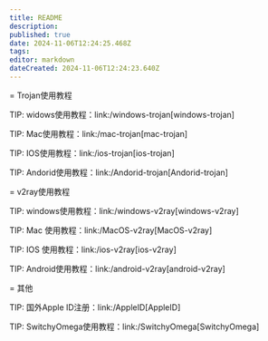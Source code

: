 ```yaml
---
title: README
description: 
published: true
date: 2024-11-06T12:24:25.468Z
tags: 
editor: markdown
dateCreated: 2024-11-06T12:24:23.640Z
---
```


= Trojan使用教程

TIP: widows使用教程：link:/windows-trojan[windows-trojan]

TIP: Mac使用教程：link:/mac-trojan[mac-trojan]

TIP: IOS使用教程：link:/ios-trojan[ios-trojan]

TIP: Andorid使用教程：link:/Andorid-trojan[Andorid-trojan]

= v2ray使用教程


TIP: windows使用教程：link:/windows-v2ray[windows-v2ray]

TIP: Mac 使用教程：link:/MacOS-v2ray[MacOS-v2ray]

TIP: IOS 使用教程：link:/ios-v2ray[ios-v2ray]

TIP: Android使用教程：link:/android-v2ray[android-v2ray]


= 其他

TIP: 国外Apple ID注册：link:/AppleID[AppleID]

TIP: SwitchyOmega使用教程：link:/SwitchyOmega[SwitchyOmega]
